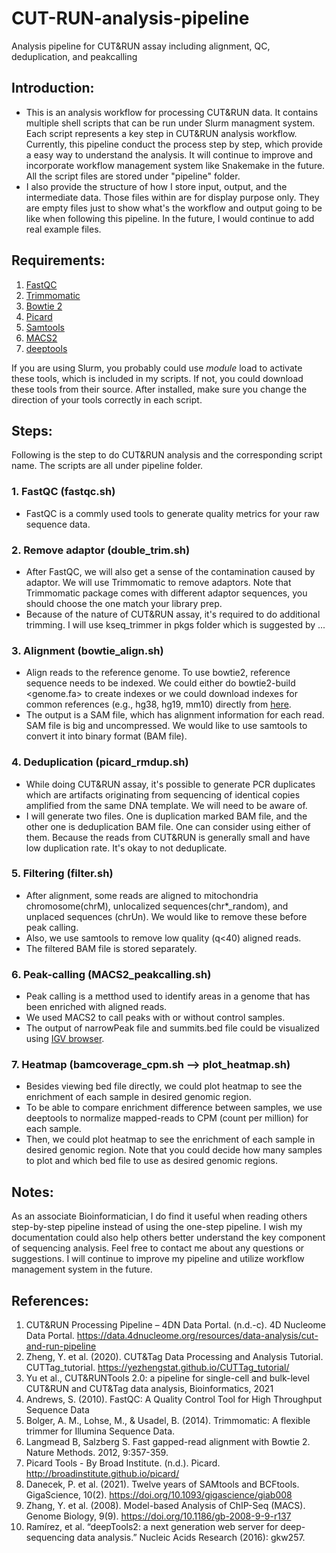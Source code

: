 # CUT-RUN-analysis-pipeline
Analysis pipeline for CUT&amp;RUN assay including alignment, QC, deduplication, and peakcalling
## Introduction:
- This is an analysis workflow for processing CUT&RUN data. It contains multiple shell scripts that can be run under Slurm managment system. Each script represents a key step in CUT&RUN analysis workflow. Currently, this pipeline conduct the process step by step, which provide a easy way to understand the analysis. It will continue to improve and incorporate workflow management system like Snakemake in the future. All the script files are stored under "pipeline" folder.
- I also provide the structure of how I store input, output, and the intermediate data. Those files within are for display purpose only. They are empty files just to show what's the workflow and output going to be like when following this pipeline. In the future, I would continue to add real example files.
## Requirements:
1. [FastQC](https://www.bioinformatics.babraham.ac.uk/projects/fastqc/)
2. [Trimmomatic](https://github.com/usadellab/Trimmomatic)
3. [Bowtie 2](http://bowtie-bio.sourceforge.net/bowtie2/manual.shtml)
4. [Picard](https://broadinstitute.github.io/picard/)
5. [Samtools](http://www.htslib.org/)
6. [MACS2](https://github.com/macs3-project/MACS)
7. [deeptools](https://deeptools.readthedocs.io/en/develop/)

If you are using Slurm, you probably could use *module* load to activate these tools, which is included in my scripts. If not, you could download these tools from their source. After installed, make sure you change the direction of your tools correctly in each script.
## Steps:
Following is the step to do CUT&RUN analysis and the corresponding script name. The scripts are all under pipeline folder.
### 1. FastQC (fastqc.sh)
- FastQC is a commly used tools to generate quality metrics for your raw sequence data.
### 2. Remove adaptor (double_trim.sh)
- After FastQC, we will also get a sense of the contamination caused by adaptor. We will use Trimmomatic to remove adaptors. Note that Trimmomatic package comes with different adaptor sequences, you should choose the one match your library prep.
- Because of the nature of CUT&RUN assay, it's required to do additional trimming. I will use kseq_trimmer in pkgs folder which is suggested by ...
### 3. Alignment (bowtie_align.sh)
-  Align reads to the reference genome. To use bowtie2, reference sequence needs to be indexed. We could either do bowtie2-build <genome.fa> to create indexes or we could download indexes for common references (e.g., hg38, hg19, mm10) directly from [here](http://bowtie-bio.sourceforge.net/bowtie2/index.shtml). 
- The output is a SAM file, which has alignment information for each read. SAM file is big and uncompressed. We would like to use samtools to convert it into binary format (BAM file).
### 4. Deduplication (picard_rmdup.sh)
- While doing CUT&RUN assay, it's possible to generate PCR duplicates which are artifacts originating from sequencing of identical copies amplified from the same DNA template. We will need to be aware of.
- I will generate two files. One is duplication marked BAM file, and the other one is deduplication BAM file. One can consider using either of them. Because the reads from CUT&RUN is generally small and have low duplication rate. It's okay to not deduplicate.
### 5. Filtering (filter.sh)
- After alignment, some reads are aligned to mitochondria chromosome(chrM), unlocalized sequences(chr*_random), and unplaced sequences (chrUn). We would like to remove these before peak calling.
- Also, we use samtools to remove low quality (q<40) aligned reads.
- The filtered BAM file is stored separately.
### 6. Peak-calling (MACS2_peakcalling.sh)
- Peak calling is a metthod used to identify areas in a genome that has been enriched with aligned reads.
- We used MACS2 to call peaks with or without control samples.
- The output of narrowPeak file and summits.bed file could be visualized using [IGV browser](https://software.broadinstitute.org/software/igv/).
### 7. Heatmap (bamcoverage_cpm.sh --> plot_heatmap.sh)
- Besides viewing bed file directly, we could plot heatmap to see the enrichment of each sample in desired genomic region.
- To be able to compare enrichment difference between samples, we use deeptools to normalize mapped-reads to CPM (count per million) for each sample.
- Then, we could plot heatmap to see the enrichment of each sample in desired genomic region. Note that you could decide how many samples to plot and which bed file to use as desired genomic regions.
## Notes:
As an associate Bioinformatician, I do find it useful when reading others step-by-step pipeline instead of using the one-step pipeline. I wish my documentation could also help others better understand the key component of sequencing analysis. Feel free to contact me about any questions or suggestions. I will continue to improve my pipeline and utilize workflow management system in the future.
## References:
1. CUT&RUN Processing Pipeline – 4DN Data Portal. (n.d.-c). 4D Nucleome Data Portal. https://data.4dnucleome.org/resources/data-analysis/cut-and-run-pipeline
2. Zheng, Y. et al. (2020). CUT&Tag Data Processing and Analysis Tutorial. CUTTag_tutorial. https://yezhengstat.github.io/CUTTag_tutorial/
3. Yu et al., CUT&RUNTools 2.0: a pipeline for single-cell and bulk-level CUT&RUN and CUT&Tag data analysis, Bioinformatics, 2021
4. Andrews, S. (2010). FastQC:  A Quality Control Tool for High Throughput Sequence Data
5. Bolger, A. M., Lohse, M., & Usadel, B. (2014). Trimmomatic: A flexible trimmer for Illumina Sequence Data.
6. Langmead B, Salzberg S. Fast gapped-read alignment with Bowtie 2. Nature Methods. 2012, 9:357-359.
7. Picard Tools - By Broad Institute. (n.d.). Picard. http://broadinstitute.github.io/picard/
8. Danecek, P. et al. (2021). Twelve years of SAMtools and BCFtools. GigaScience, 10(2). https://doi.org/10.1093/gigascience/giab008
9. Zhang, Y. et al. (2008). Model-based Analysis of ChIP-Seq (MACS). Genome Biology, 9(9). https://doi.org/10.1186/gb-2008-9-9-r137
10. Ramírez, et al. “deepTools2: a next generation web server for deep-sequencing data analysis.” Nucleic Acids Research (2016): gkw257.
